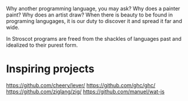 Why another programming language, you may ask? Why does a painter paint? Why does an artist draw? When there is beauty to be found in programing langugages, it is our duty to discover it and spread it far and wide.

In Stroscot programs are freed from the shackles of languages past and idealized to their purest form.

# Inspiring projects
https://github.com/cheery/lever/
https://github.com/ghc/ghc/
https://github.com/ziglang/zig/
https://github.com/manuel/wat-js
